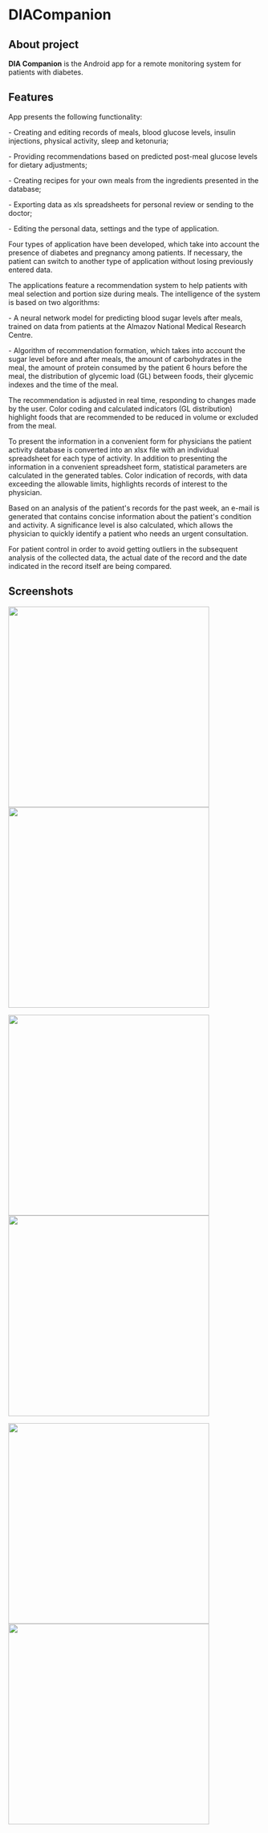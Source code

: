 # DIACompanion

## About project

<b>DIA Companion</b> is the Android app for a remote monitoring system for patients with diabetes.

## Features

<p>App presents the following functionality:</p>
<p>- Creating and editing records of meals, blood glucose levels, insulin injections, physical activity, sleep and ketonuria;</p>
<p>- Providing recommendations based on predicted post-meal glucose levels for dietary adjustments;</p>
<p>- Creating recipes for your own meals from the ingredients presented in the database;</p>
<p>- Exporting data as xls spreadsheets for personal review or sending to the doctor;</p>
<p>- Editing the personal data, settings and the type of application.</p>
<p>Four types of application have been developed, which take into account the presence of diabetes and pregnancy among patients. If necessary, the patient can switch to another type of application without losing previously entered data.</p>
<p>The applications feature a recommendation system to help patients with meal selection and portion size during meals. The intelligence of the system is based on two algorithms:</p>
<p>- A neural network model for predicting blood sugar levels after meals, trained on data from patients at the Almazov National Medical Research Centre.</p>
<p>- Algorithm of recommendation formation, which takes into account the sugar level before and after meals, the amount of carbohydrates in the meal, the amount of protein consumed by the patient 6 hours before the meal, the distribution of glycemic load (GL) between foods, their glycemic indexes and the time of the meal.</p>
<p>The recommendation is adjusted in real time, responding to changes made by the user. Color coding and calculated indicators (GL distribution) highlight foods that are recommended to be reduced in volume or excluded from the meal.</p>
<p>To present the information in a convenient form for physicians the patient activity database is converted into an xlsx file with an individual  spreadsheet for each type of activity. In addition to presenting the information in a convenient spreadsheet form, statistical parameters are calculated in the generated tables. Color indication of records, with data exceeding the allowable limits, highlights records of interest to the physician.</p>
<p>Based on an analysis of the patient's records for the past week, an e-mail is generated that contains concise information about the patient's condition and activity. A significance level is also calculated, which allows the physician to quickly identify a patient who needs an urgent consultation.</p>
<p>For patient control in order to avoid getting outliers in the subsequent analysis of the collected data, the actual date of the record and the date indicated in the record itself are being compared.</p>


## Screenshots
<p float="left">
  <img src="manual/images/1.jpg" width="400" />
  <img src="manual/images/8.jpg" width="400" /> 
</p>

<p float="left">
  <img src="manual/images/5.jpg" width="400" />
  <img src="manual/images/9.jpg" width="400" /> 
</p>

<p float="left">
  <img src="manual/images/4.jpg" width="400" />
  <img src="manual/images/7.jpg" width="400" /> 
</p>
